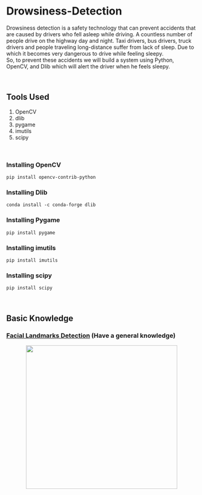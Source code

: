 # Drowsiness-Detection
Drowsiness detection is a safety technology that can prevent accidents that are caused by drivers who fell asleep while driving.
A countless number of people drive on the highway day and night. Taxi drivers, bus drivers, truck drivers and people traveling long-distance suffer from lack of sleep. Due to which it becomes very dangerous to drive while feeling sleepy. <br>
So, to prevent these accidents we will build a system using Python, OpenCV, and Dlib which will alert the driver when he feels sleepy.

<br>

## Tools Used
 1. OpenCV
 2. dlib
 3. pygame
 4. imutils
 5. scipy
 
<br> 

### Installing OpenCV
`pip install opencv-contrib-python`
<br>

### Installing Dlib
`conda install -c conda-forge dlib`
<br>

### Installing Pygame
`pip install pygame`
<br>

### Installing imutils
`pip install imutils`

### Installing scipy
`pip install scipy`

<br>

## Basic Knowledge
### [Facial Landmarks Detection](https://www.pyimagesearch.com/2018/04/02/faster-facial-landmark-detector-with-dlib/) (Have a general knowledge)

<p align="center">
  <img width="400" height="380" src="https://cdn-images-1.medium.com/max/1600/1*96UT-D8uSXjlnyvs9DZTog.png">
</p>
